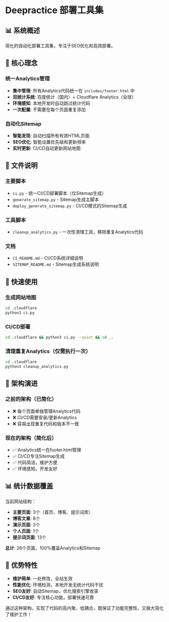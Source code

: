 # Deepractice 部署工具集

## 📊 系统概述

简化的自动化部署工具集，专注于SEO优化和高效部署。

## 🎯 核心理念

### 统一Analytics管理
- **集中管理**: 所有Analytics代码统一在 `includes/footer.html` 中
- **双统计系统**: 百度统计（国内）+ Cloudflare Analytics（全球）
- **环境感知**: 本地开发时自动跳过统计代码
- **一次配置**: 不需要在每个页面重复添加

### 自动化Sitemap
- **智能发现**: 自动扫描所有有效HTML页面
- **SEO优化**: 智能设置优先级和更新频率
- **实时更新**: CI/CD自动更新网站地图

## 📁 文件说明

### 主要脚本
- `ci.py` - 统一CI/CD部署脚本（仅Sitemap生成）
- `generate_sitemap.py` - Sitemap生成主脚本
- `deploy_generate_sitemap.py` - CI/CD模式的Sitemap生成

### 工具脚本  
- `cleanup_analytics.py` - 一次性清理工具，移除重复Analytics代码

### 文档
- `CI_README.md` - CI/CD系统详细说明
- `SITEMAP_README.md` - Sitemap生成系统说明

## 🚀 快速使用

### 生成网站地图
```bash
cd .cloudflare
python3 ci.py
```

### CI/CD部署
```bash
cd .cloudflare && python3 ci.py --quiet && cd ..
```

### 清理重复Analytics（仅需执行一次）
```bash
cd .cloudflare
python3 cleanup_analytics.py
```

## 🔄 架构演进

### 之前的架构（已简化）
- ❌ 每个页面单独管理Analytics代码
- ❌ CI/CD需要安装/更新Analytics
- ❌ 容易出现重复代码和版本不一致

### 现在的架构（简化后）
- ✅ Analytics统一在footer.html管理
- ✅ CI/CD专注Sitemap生成
- ✅ 代码简洁，维护方便
- ✅ 环境感知，开发友好

## 📊 统计数据覆盖

当前网站结构：
- **主要页面**: 3个（首页、博客、提示词库）
- **博客文章**: 8个
- **演示页面**: 3个  
- **个人页面**: 1个
- **提示词页面**: 13个

**总计**: 28个页面，100%覆盖Analytics和Sitemap

## 🌟 优势特性

- **维护简单**: 一处修改，全站生效
- **性能优化**: 环境检测，本地开发无统计代码干扰
- **SEO友好**: 自动Sitemap，优化搜索引擎收录
- **CI/CD友好**: 专注核心功能，部署快速可靠

通过这种架构，实现了代码的高内聚、低耦合，既保证了功能完整性，又极大简化了维护工作！ 